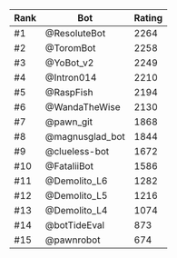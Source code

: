 Rank|Bot|Rating
---|---|---
#1|@ResoluteBot|2264
#2|@ToromBot|2258
#3|@YoBot_v2|2249
#4|@Intron014|2210
#5|@RaspFish|2194
#6|@WandaTheWise|2130
#7|@pawn_git|1868
#8|@magnusglad_bot|1844
#9|@clueless-bot|1672
#10|@FataliiBot|1586
#11|@Demolito_L6|1282
#12|@Demolito_L5|1216
#13|@Demolito_L4|1074
#14|@botTideEval|873
#15|@pawnrobot|674
